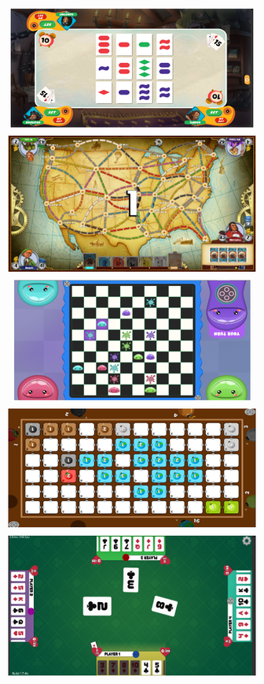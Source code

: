 <p align="center">
  <img src= "https://raw.githubusercontent.com/miclede/portfolio/gh-pages/assets/images/set.png" alt="Taptop_Hearts"/>
</p>

<p align="center">
  <img src= "https://raw.githubusercontent.com/miclede/portfolio/gh-pages/assets/images/tickettoride.png" alt="Taptop_Set"/>
</p>

<p align="center">
  <img src= "https://raw.githubusercontent.com/miclede/portfolio/gh-pages/assets/images/slimers.png" alt="Taptop_Slimers"/>
</p>

<p align="center">
  <img src= "https://raw.githubusercontent.com/miclede/portfolio/gh-pages/assets/images/splodey.png" alt="Taptop_Splodey"/>
</p>

<p align="center">
  <img src= "https://raw.githubusercontent.com/miclede/portfolio/gh-pages/assets/images/hearts.png" alt="Taptop_TicketToRide"/>
</p>

